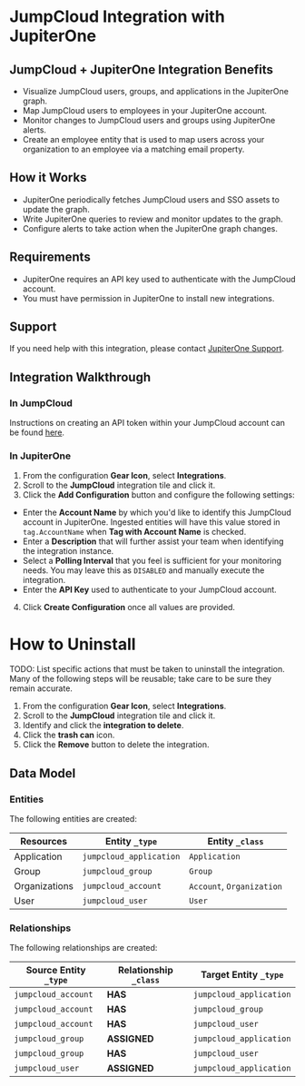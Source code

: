 # JumpCloud Integration with JupiterOne

## JumpCloud + JupiterOne Integration Benefits

*   Visualize JumpCloud users, groups, and applications in the JupiterOne graph.
*   Map JumpCloud users to employees in your JupiterOne account.
*   Monitor changes to JumpCloud users and groups using JupiterOne alerts.
*   Create an employee entity that is used to map users across your organization
    to an employee via a matching email property.

## How it Works

*   JupiterOne periodically fetches JumpCloud users and SSO assets to update the
    graph.
*   Write JupiterOne queries to review and monitor updates to the graph.
*   Configure alerts to take action when the JupiterOne graph changes.

## Requirements

*   JupiterOne requires an API key used to authenticate with the JumpCloud
    account.
*   You must have permission in JupiterOne to install new integrations.

## Support

If you need help with this integration, please contact
[JupiterOne Support](https://support.jupiterone.io).

## Integration Walkthrough

### In JumpCloud

Instructions on creating an API token within your JumpCloud account can be found
[here][1].

### In JupiterOne

1.  From the configuration **Gear Icon**, select **Integrations**.
2.  Scroll to the **JumpCloud** integration tile and click it.
3.  Click the **Add Configuration** button and configure the following settings:

*   Enter the **Account Name** by which you'd like to identify this JumpCloud
    account in JupiterOne. Ingested entities will have this value stored in
    `tag.AccountName` when **Tag with Account Name** is checked.
*   Enter a **Description** that will further assist your team when identifying
    the integration instance.
*   Select a **Polling Interval** that you feel is sufficient for your monitoring
    needs. You may leave this as `DISABLED` and manually execute the integration.
*   Enter the **API Key** used to authenticate to your JumpCloud account.

4.  Click **Create Configuration** once all values are provided.

# How to Uninstall

TODO: List specific actions that must be taken to uninstall the integration.
Many of the following steps will be reusable; take care to be sure they remain
accurate.

1.  From the configuration **Gear Icon**, select **Integrations**.
2.  Scroll to the **JumpCloud** integration tile and click it.
3.  Identify and click the **integration to delete**.
4.  Click the **trash can** icon.
5.  Click the **Remove** button to delete the integration.

<!-- {J1_DOCUMENTATION_MARKER_START} -->

<!--
********************************************************************************
NOTE: ALL OF THE FOLLOWING DOCUMENTATION IS GENERATED USING THE
"j1-integration document" COMMAND. DO NOT EDIT BY HAND! PLEASE SEE THE DEVELOPER
DOCUMENTATION FOR USAGE INFORMATION:

https://github.com/JupiterOne/sdk/blob/main/docs/integrations/development.md
********************************************************************************
-->

## Data Model

### Entities

The following entities are created:

| Resources     | Entity `_type`          | Entity `_class`           |
| ------------- | ----------------------- | ------------------------- |
| Application   | `jumpcloud_application` | `Application`             |
| Group         | `jumpcloud_group`       | `Group`                   |
| Organizations | `jumpcloud_account`     | `Account`, `Organization` |
| User          | `jumpcloud_user`        | `User`                    |

### Relationships

The following relationships are created:

| Source Entity `_type` | Relationship `_class` | Target Entity `_type`   |
| --------------------- | --------------------- | ----------------------- |
| `jumpcloud_account`   | **HAS**               | `jumpcloud_application` |
| `jumpcloud_account`   | **HAS**               | `jumpcloud_group`       |
| `jumpcloud_account`   | **HAS**               | `jumpcloud_user`        |
| `jumpcloud_group`     | **ASSIGNED**          | `jumpcloud_application` |
| `jumpcloud_group`     | **HAS**               | `jumpcloud_user`        |
| `jumpcloud_user`      | **ASSIGNED**          | `jumpcloud_application` |

<!--
********************************************************************************
END OF GENERATED DOCUMENTATION AFTER BELOW MARKER
********************************************************************************
-->

<!-- {J1_DOCUMENTATION_MARKER_END} -->

[1]: https://docs.jumpcloud.com/2.0/authentication-and-authorization/authentication-and-authorization-overview
 
<!--  jupiterOneDocVersion=2-1-0 -->
